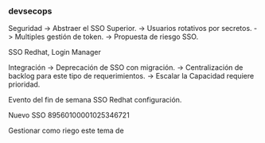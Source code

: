 ### devsecops
Seguridad
-> Abstraer el SSO Superior.
-> Usuarios rotativos por secretos.
-> Multiples gestión de token.
-> Propuesta de riesgo SSO.

SSO Redhat, Login Manager

Integración
-> Deprecación de SSO con migración.
-> Centralización de backlog para este tipo de requerimientos.
-> Escalar la Capacidad requiere prioridad.

Evento del fin de semana SSO Redhat configuración.


Nuevo SSO
89560100001025346721

Gestionar como riego este tema de 